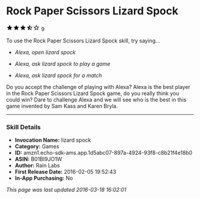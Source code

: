 # Rock Paper Scissors Lizard Spock
![3.5 stars](../../../images/ic_star_black_18dp_1x.png)![3.5 stars](../../../images/ic_star_black_18dp_1x.png)![3.5 stars](../../../images/ic_star_black_18dp_1x.png)![3.5 stars](../../../images/ic_star_half_black_18dp_1x.png)![3.5 stars](../../../images/ic_star_border_black_18dp_1x.png) 9

To use the Rock Paper Scissors Lizard Spock skill, try saying...

* *Alexa, open lizard spock*

* *Alexa, ask lizard spock to play a game*

* *Alexa, ask lizard spock for a match*

Do you accept the challenge of playing with Alexa? Alexa is the best player in the Rock Paper Scissors Lizard Spock game, do you really think you could win? Dare to challenge Alexa and we will see who is the best in this game invented by Sam Kass and Karen Bryla.

***

### Skill Details

* **Invocation Name:** lizard spock
* **Category:** Games
* **ID:** amzn1.echo-sdk-ams.app.1d5abc07-897a-4924-93f8-c8b21f4e18b0
* **ASIN:** B01BI9JO1W
* **Author:** Rain Labs
* **First Release Date:** 2016-02-05 19:52:43
* **In-App Purchasing:** No

*This page was last updated 2016-03-18 16:02:01*
